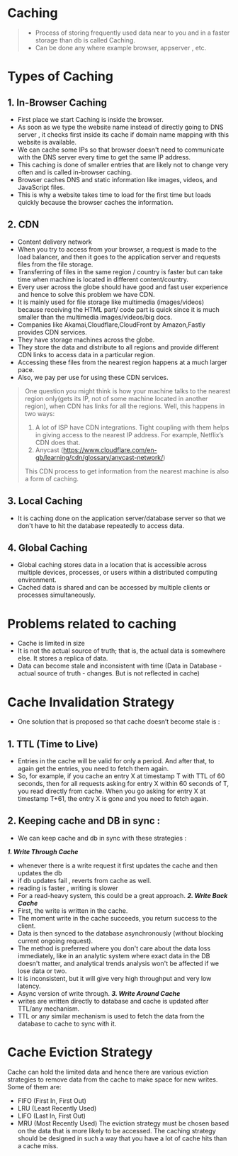 # Caching
>- Process of storing frequently used data near to you and in a faster storage than db is called Caching.
>- Can be done any where example browser, appserver , etc.

# Types of Caching

## 1. In-Browser Caching
- First place we start Caching is inside the browser.
- As soon as we type the website name instead of directly going to DNS server , it checks first inside its cache if domain name mapping with this website is available.
- We can cache some IPs so that browser doesn't need to communicate with the DNS server every time to get the same IP address.
- This caching is done of smaller entries that are likely not to change very often and is called in-browser caching. 
- Browser caches DNS and static information like images, videos, and JavaScript files. 
- This is why a website takes time to load for the first time but loads quickly because the browser caches the information.

## 2. CDN
- Content delivery network
- When you try to access from your browser, a request is made to the load balancer, and then it goes to the application server and requests files from the file storage.
- Transferring of files in the same region / country is faster but can take time when machine is located in different content/country.
- Every user across the globe should have good and fast user experience and hence to solve this problem we have CDN.
- It is mainly used for file storage like multimedia (images/videos) because  receiving the HTML part/ code part is quick since it is much smaller than the multimedia images/videos/big docs.
- Companies like Akamai,Cloudflare,CloudFront by Amazon,Fastly provides CDN services.
- They have storage machines across the globe.
- They store the data and distribute to all regions  and provide different CDN links to access data in a particular region. 
- Accessing these files from the nearest region happens at a much larger pace. 
- Also, we pay per use for using these CDN services.

> One question you might think is how your machine talks to the nearest region only(gets its IP, not of some machine located in another region), when CDN has links for all the regions. 
> Well, this happens in two ways:
> 1. A lot of ISP have CDN integrations. Tight coupling with them helps in giving access to the nearest IP address. For example, Netflix’s CDN does that.
> 2. Anycast (https://www.cloudflare.com/en-gb/learning/cdn/glossary/anycast-network/)
> 
> This CDN process to get information from the nearest machine is also a form of caching.

## 3. Local Caching
- It is caching done on the application server/database server so that we don't have to hit the database repeatedly to access data.

## 4. Global Caching
- Global caching stores data in a location that is accessible across multiple devices, processes, or users within a distributed computing environment.
- Cached data is shared and can be accessed by multiple clients or processes simultaneously.

# Problems related to caching
- Cache is limited in size
- It is not the actual source of truth; that is, the actual data is somewhere else. It stores a replica of data.
- Data can become stale and inconsistent with time (Data in Database - actual source of truth - changes. But is not reflected in cache)

# Cache Invalidation Strategy
- One solution that is proposed so that cache doesn’t become stale is :

## 1. TTL (Time to Live) 
- Entries in the cache will be valid for only a period. And after that, to again get the entries, you need to fetch them again.
- So, for example, if you cache an entry X at timestamp T with TTL of 60 seconds, then for all requests asking for entry X within 60 seconds of T, you read directly from cache. When you go asking for entry X at timestamp T+61, the entry X is gone and you need to fetch again. 

## 2. Keeping cache and DB in sync :
- We can keep cache and db in sync with these strategies : 

***1. Write Through Cache***
- whenever there is a write request it first updates the cache and then updates the db
- if db updates fail , reverts from cache as well.
- reading is faster , writing is slower
- For a read-heavy system, this could be a great approach.
***2. Write Back Cache***
- First, the write is written in the cache. 
- The moment write in the cache succeeds, you return success to the client. 
- Data is then synced to the database asynchronously (without blocking current ongoing request).
- The method is preferred where you don't care about the data loss immediately, like in an analytic system where exact data in the DB doesn't matter, and analytical trends analysis won't be affected if we lose data or two.
- It is inconsistent, but it will give very high throughput and very low latency.
- Async version of write through.
***3. Write Around Cache***
- writes are written directly to database and cache is updated after TTL/any mechanism.
- TTL or any similar mechanism is used to fetch the data from the database to cache to sync with it.

# Cache Eviction Strategy
Cache can hold the limited data and hence there are various eviction strategies to remove data from the cache to make space for new writes. Some of them are:
- FIFO (First In, First Out)
- LRU (Least Recently Used)
- LIFO (Last In, First Out)
- MRU (Most Recently Used)
The eviction strategy must be chosen based on the data that is more likely to be accessed. The caching strategy should be designed in such a way that you have a lot of cache hits than a cache miss.






